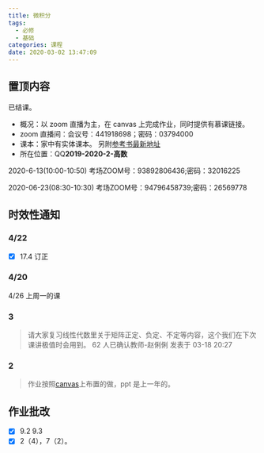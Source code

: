 ```yaml
---
title: 微积分
tags:
  - 必修
  - 基础
categories: 课程
date: 2020-03-02 13:47:09
---
```


## 置顶内容

已结课。

<!--more-->
- 概况：以 zoom 直播为主，在 canvas 上完成作业，同时提供有慕课链接。
- zoom 直播间：会议号：441918698；密码：03794000
- 课本：家中有实体课本。
  另附[参考书最新地址](http://app.readoor.cn/app/dt/bi/1482288115/81900-6938625e5487c0?s=1)
- 所在位置：QQ**2019-2020-2-高数**

2020-6-13(10:00-10:50)
考场ZOOM号：93892806436;密码：32016225

2020-06-23(08:30-10:30)
考场ZOOM号：94796458739;密码：26569778

## 时效性通知

### 4/22

- [x] 17.4 订正

### 4/20

4/26 上周一的课

### 3

> 请大家复习线性代数里关于矩阵正定、负定、不定等内容，这个我们在下次课讲极值时会用到。
> 62 人已确认教师-赵俐俐 发表于 03-18 20:27

### 2

> 作业按照[canvas](https://oc.sjtu.edu.cn/courses/18243/assignments/)上布置的做，ppt 是上一年的。

## 作业批改

- [x] 9.2 9.3
- [x] 2（4），7（2）。
